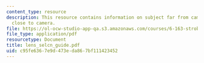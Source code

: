 ```yaml
---
content_type: resource
description: This resource contains information on subject far from camera and subject
  close to camera.
file: https://ol-ocw-studio-app-qa.s3.amazonaws.com/courses/6-163-strobe-project-laboratory-fall-2005/c95fe6367e9d473eda867bf111423452_lens_selcn_guide.pdf
file_type: application/pdf
resourcetype: Document
title: lens_selcn_guide.pdf
uid: c95fe636-7e9d-473e-da86-7bf111423452
---
```

